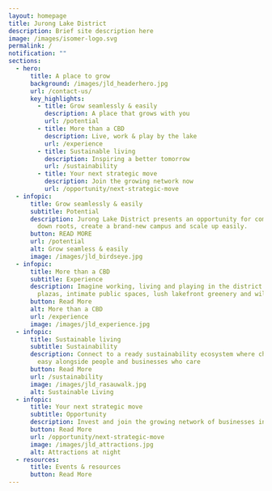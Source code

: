 ```yaml
---
layout: homepage
title: Jurong Lake District
description: Brief site description here
image: /images/isomer-logo.svg
permalink: /
notification: ""
sections:
  - hero:
      title: A place to grow
      background: /images/jld_headerhero.jpg
      url: /contact-us/
      key_highlights:
        - title: Grow seamlessly & easily
          description: A place that grows with you
          url: /potential
        - title: More than a CBD
          description: Live, work & play by the lake
          url: /experience
        - title: Sustainable living
          description: Inspiring a better tomorrow
          url: /sustainability
        - title: Your next strategic move
          description: Join the growing network now
          url: /opportunity/next-strategic-move
  - infopic:
      title: Grow seamlessly & easily
      subtitle: Potential
      description: Jurong Lake District presents an opportunity for companies to put
        down roots, create a brand-new campus and scale up easily.
      button: READ MORE
      url: /potential
      alt: Grow seamless & easily
      image: /images/jld_birdseye.jpg
  - infopic:
      title: More than a CBD
      subtitle: Experience
      description: Imagine working, living and playing in the district with familiar
        plazas, intimate public spaces, lush lakefront greenery and wildlife.
      button: Read More
      alt: More than a CBD
      url: /experience
      image: /images/jld_experience.jpg
  - infopic:
      title: Sustainable living
      subtitle: Sustainability
      description: Connect to a ready sustainability ecosystem where choosing green is
        easy alongside people and businesses who care
      button: Read More
      url: /sustainability
      image: /images/jld_rasauwalk.jpg
      alt: Sustainable Living
  - infopic:
      title: Your next strategic move
      subtitle: Opportunity
      description: Invest and join the growing network of businesses in Jurong Lake District
      button: Read More
      url: /opportunity/next-strategic-move
      image: /images/jld_attractions.jpg
      alt: Attractions at night
  - resources:
      title: Events & resources
      button: Read More
---
```

